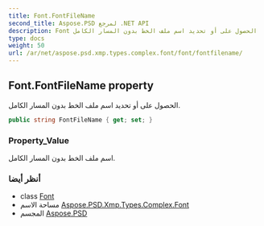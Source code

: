 ```yaml
---
title: Font.FontFileName
second_title: Aspose.PSD لمرجع .NET API
description: Font ملكية. الحصول على أو تحديد اسم ملف الخط بدون المسار الكامل.
type: docs
weight: 50
url: /ar/net/aspose.psd.xmp.types.complex.font/font/fontfilename/
---
```

## Font.FontFileName property

الحصول على أو تحديد اسم ملف الخط بدون المسار الكامل.

```csharp
public string FontFileName { get; set; }
```

### Property_Value

اسم ملف الخط بدون المسار الكامل.

### أنظر أيضا

* class [Font](../)
* مساحة الاسم [Aspose.PSD.Xmp.Types.Complex.Font](../../font/)
* المجسم [Aspose.PSD](../../../)


